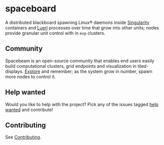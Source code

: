 # spaceboard

A distributed blackboard spawning Linux® daemons inside [Singularity](https://github.com/sylabs/singularity) containers and [Luerl](https://github.com/rvirding/luerl) processes over time that grow into other units; nodes provide granular unit control with in `exp` clusters.

## Community
Spacebeam is an open-source community that enables end users easily build computational clusters, grid endpoints and visualization in tiled-displays. [Explore](https://github.com/spacebeam) and remember; as the system grow in number, spawn more nodes to control it.

## Help wanted

Would you like to help with the project? Pick any of the issues tagged [help wanted](https://github.com/spacebeam/spaceboard/labels/help%20wanted) and contribute!

## Contributing

See  [Contributing](CONTRIBUTING.md).
